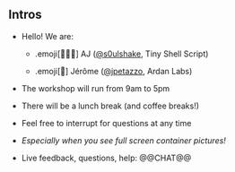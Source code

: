 ## Intros

- Hello! We are:

   - .emoji[👷🏻‍♀️] AJ ([@s0ulshake](https://twitter.com/s0ulshake), Tiny Shell Script)

   - .emoji[🐳] Jérôme ([@jpetazzo](https://twitter.com/jpetazzo), Ardan Labs)

- The workshop will run from 9am to 5pm

- There will be a lunch break (and coffee breaks!)

- Feel free to interrupt for questions at any time

- *Especially when you see full screen container pictures!*

- Live feedback, questions, help: @@CHAT@@
